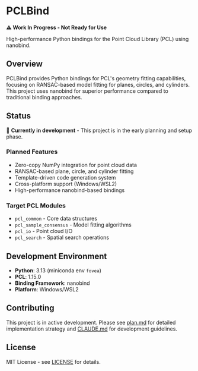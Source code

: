 # PCLBind

**⚠️ Work In Progress - Not Ready for Use**

High-performance Python bindings for the Point Cloud Library (PCL) using nanobind.

## Overview

PCLBind provides Python bindings for PCL's geometry fitting capabilities, focusing on RANSAC-based model fitting for planes, circles, and cylinders. This project uses nanobind for superior performance compared to traditional binding approaches.

## Status

🚧 **Currently in development** - This project is in the early planning and setup phase.

### Planned Features
- Zero-copy NumPy integration for point cloud data
- RANSAC-based plane, circle, and cylinder fitting
- Template-driven code generation system
- Cross-platform support (Windows/WSL2)
- High-performance nanobind-based bindings

### Target PCL Modules
- `pcl_common` - Core data structures
- `pcl_sample_consensus` - Model fitting algorithms  
- `pcl_io` - Point cloud I/O
- `pcl_search` - Spatial search operations

## Development Environment

- **Python**: 3.13 (miniconda env `fovea`)
- **PCL**: 1.15.0
- **Binding Framework**: nanobind
- **Platform**: Windows/WSL2

## Contributing

This project is in active development. Please see [plan.md](plan.md) for detailed implementation strategy and [CLAUDE.md](CLAUDE.md) for development guidelines.

## License

MIT License - see [LICENSE](LICENSE) for details.